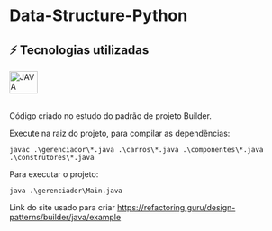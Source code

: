# Data-Structure-Python

## ⚡ Tecnologias utilizadas
<div>
  <img align="center" alt="JAVA" height="40" width="50" src="https://cdn.jsdelivr.net/gh/devicons/devicon/icons/java/java-original-wordmark.svg" />
  <br><br>
</div>

Código criado no estudo do padrão de projeto Builder.

Execute na raiz do projeto, para compilar as dependẽncias:
```
javac .\gerenciador\*.java .\carros\*.java .\componentes\*.java .\construtores\*.java
```

Para executar o projeto:
```
java .\gerenciador\Main.java
```

Link do site usado para criar <https://refactoring.guru/design-patterns/builder/java/example>
